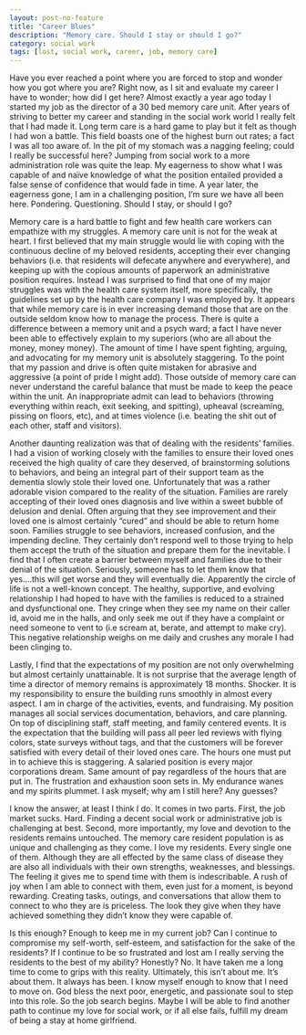 ```yaml
---
layout: post-no-feature
title: "Career Blues"
description: "Memory care. Should I stay or should I go?"
category: social work
tags: [lost, social work, career, job, memory care]
---
```


  Have you ever reached a point where you are forced to stop and wonder how you
  got where you are? Right now, as I sit and evaluate my career I have to
  wonder; how did I get here? Almost exactly a year ago today I started my job
  as the director of a 30 bed memory care unit. After years of striving to
  better my career and standing in the social work world I really felt that I
  had made it. Long term care is a hard game to play but it felt as though I had
  won a battle. This field boasts one of the highest burn out rates; a fact I
  was all too aware of. In the pit of my stomach was a nagging feeling; could I
  really be successful here? Jumping from social work to a more administration
  role was quite the leap. My eagerness to show what I was capable of and naïve
  knowledge of what the position entailed provided a false sense of confidence
  that would fade in time.  A year later, the eagerness gone, I am in a
  challenging position, I’m sure we have all been here. Pondering. Questioning.
  Should I stay, or should I go?

  Memory care is a hard battle to fight and few health care workers can
  empathize with my struggles. A memory care unit is not for the weak at heart.
  I first believed that my main struggle would lie with coping with the
  continuous decline of my beloved residents, accepting their ever changing
  behaviors (i.e. that residents will defecate anywhere and everywhere), and
  keeping up with the copious amounts of paperwork an administrative position
  requires. Instead I was surprised to find that one of my major struggles was
  with the health care system itself, more specifically, the guidelines set up
  by the health care company I was employed by. It appears that while memory
  care is in ever increasing demand those that are on the outside seldom know
  how to manage the process. There is quite a difference between a memory unit
  and a psych ward; a fact I have never been able to effectively explain to my
  superiors (who are all about the money, money money). The amount of time I
  have spent fighting, arguing, and advocating for my memory unit is absolutely
  staggering. To the point that my passion and drive is often quite mistaken for
  abrasive and aggressive (a point of pride I might add). Those outside of
  memory care can never understand the careful balance that must be made to keep
  the peace within the unit. An inappropriate admit can lead to behaviors
  (throwing everything within reach, exit seeking, and spitting), upheaval
  (screaming, pissing on floors, etc), and at times violence (i.e. beating the
  shit out of each other, staff and visitors).

  Another daunting realization was that of dealing with the residents’ families.
  I had a vision of working closely with the families to ensure their loved ones
  received the high quality of care they deserved, of brainstorming solutions to
  behaviors, and being an integral part of their support team as the dementia
  slowly stole their loved one. Unfortunately that was a rather adorable vision
  compared to the reality of the situation. Families are rarely accepting of
  their loved ones diagnosis and live within a sweet bubble of delusion and
  denial. Often arguing that they see improvement and their loved one is almost
  certainly “cured” and should be able to return home soon. Families struggle to
  see behaviors, increased confusion, and the impending decline. They certainly
  don’t respond well to those trying to help them accept the truth of the
  situation and prepare them for the inevitable. I find that I often create a
  barrier between myself and families due to their denial of the situation.
  Seriously, someone has to let them know that yes….this will get worse and they
  will eventually die. Apparently the circle of life is not a well-known
  concept. The healthy, supportive, and evolving relationship I had hoped to
  have with the families is reduced to a strained and dysfunctional one. They
  cringe when they see my name on their caller id, avoid me in the halls, and
  only seek me out if they have a complaint or need someone to vent to (i.e
  scream at, berate, and attempt to make cry). This negative relationship weighs
  on me daily and crushes any morale I had been clinging to.

  Lastly, I find that the expectations of my position are not only overwhelming
  but almost certainly unattainable. It is not surprise that the average length
  of time a director of memory remains is approximately 18 months. Shocker. It
  is my responsibility to ensure the building runs smoothly in almost every
  aspect. I am in charge of the activities, events, and fundraising. My position
  manages all social services documentation, behaviors, and care planning. On
  top of disciplining staff, staff meeting, and family centered events. It is
  the expectation that the building will pass all peer led reviews with flying
  colors, state surveys without tags, and that the customers will be forever
  satisfied with every detail of their loved ones care. The hours one must put
  in to achieve this is staggering. A salaried position is every major
  corporations dream. Same amount of pay regardless of the hours that are put
  in. The frustration and exhaustion soon sets in. My endurance wanes and my
  spirits plummet. I ask myself; why am I still here? Any guesses?

  I know the answer, at least I think I do. It comes in two parts. First, the
  job market sucks. Hard. Finding a decent social work or administrative job is
  challenging at best. Second, more importantly, my love and devotion to the
  residents remains untouched. The memory care resident population is as unique
  and challenging as they come. I love my residents. Every single one of them.
  Although they are all effected by the same class of disease they are also all
  individuals with their own strengths, weaknesses, and blessings. The feeling
  it gives me to spend time with them is indescribable.  A rush of joy when I am
  able to connect with them, even just for a moment, is beyond rewarding.
  Creating tasks, outings, and conversations that allow them to connect to who
  they are is priceless. The look they give when they have achieved something
  they didn’t know they were capable of.

  Is this enough? Enough to keep me in my current job? Can I continue to
  compromise my self-worth, self-esteem, and satisfaction for the sake of the
  residents? If I continue to be so frustrated and lost am I really serving the
  residents to the best of my ability? Honestly? No. It have taken me a long
  time to come to grips with this reality. Ultimately, this isn’t about me. It’s
  about them. It always has been. I know myself enough to know that I need to
  move on. God bless the next poor, energetic, and passionate soul to step into
  this role. So the job search begins. Maybe I will be able to find another path
  to continue my love for social work, or if all else fails, fulfill my dream of
  being a stay at home girlfriend.
